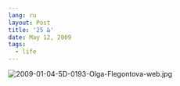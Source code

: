 ```yaml
---
lang: ru
layout: Post
title: '25 ₯'
date: May 12, 2009
tags:
  - life
---
```


![2009-01-04-5D-0193-Olga-Flegontova-web.jpg](upload://2009-01-04-5D-0193-Olga-Flegontova-web.jpg)
